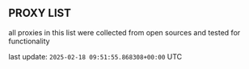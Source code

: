## PROXY LIST

all proxies in this list were collected from open sources and tested for functionality

last update: `2025-02-18 09:51:55.868308+00:00` UTC